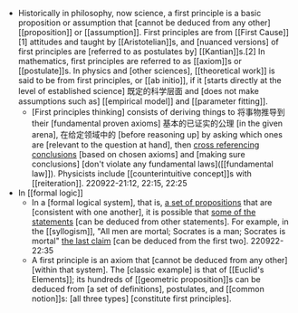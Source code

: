 - Historically in philosophy, now science, a first principle is a basic proposition or assumption that [cannot be deduced from any other] [[proposition]] or [[assumption]]. First principles are from [[First Cause]][1] attitudes and taught by [[Aristotelian]]s, and [nuanced versions] of first principles are [referred to as postulates by] [[Kantian]]s.[2] In mathematics, first principles are referred to as [[axiom]]s or [[postulate]]s. In physics and [other sciences], [[theoretical work]] is said to be from first principles, or [[ab initio]], if it [starts directly at the level of established science] 既定的科学层面 and [does not make assumptions such as] [[empirical model]] and [[parameter fitting]]. 
    - [First principles thinking] consists of deriving things to 将事物推导到 their [fundamental proven axioms] 基本的已证实的公理 [in the given arena], 在给定领域中的 [before reasoning up] by asking which ones are [relevant to the question at hand], then [cross referencing conclusions](((3DpiuYci8))) [based on chosen axioms] and [making sure conclusions] [don't violate any fundamental laws]([[fundamental law]]). Physicists include [[counterintuitive concept]]s with [[reiteration]].
220922-21:12, 22:15, 22:25
- In [[formal logic]]
    - In a [formal logical system], that is, [a set of propositions]([[proposition]]) that are [consistent with one another], it is possible that [some of the statements]([[statement]]) [can be deduced from other statements]. For example, in the [[syllogism]], "All men are mortal; Socrates is a man; Socrates is mortal" [the last claim]([[claim]]) [can be deduced from the first two].
220922-22:35
    - A first principle is an axiom that [cannot be deduced from any other] [within that system]. The [classic example] is that of [[Euclid's Elements]]; its hundreds of [[geometric proposition]]s can be deduced from [a set of definitions], postulates, and [[common notion]]s: [all three types] [constitute first principles].
